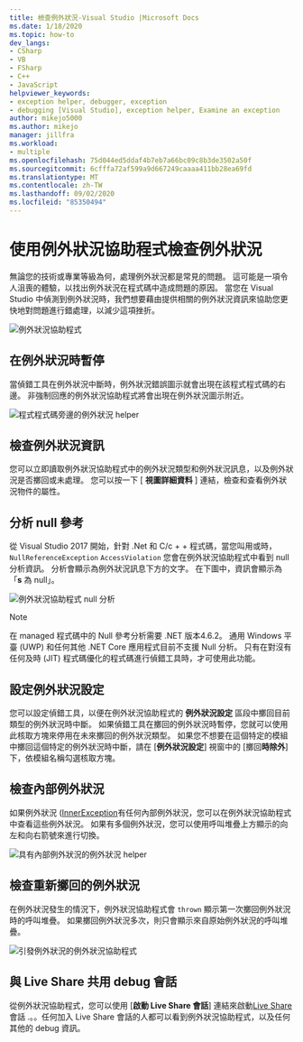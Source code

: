 ```yaml
---
title: 檢查例外狀況-Visual Studio |Microsoft Docs
ms.date: 1/18/2020
ms.topic: how-to
dev_langs:
- CSharp
- VB
- FSharp
- C++
- JavaScript
helpviewer_keywords:
- exception helper, debugger, exception
- debugging [Visual Studio], exception helper, Examine an exception
author: mikejo5000
ms.author: mikejo
manager: jillfra
ms.workload:
- multiple
ms.openlocfilehash: 75d044ed5ddaf4b7eb7a66bc09c8b3de3502a50f
ms.sourcegitcommit: 6cfffa72af599a9d667249caaaa411bb28ea69fd
ms.translationtype: MT
ms.contentlocale: zh-TW
ms.lasthandoff: 09/02/2020
ms.locfileid: "85350494"
---
```

# <a name="inspect-an-exception-using-the-exception-helper"></a>使用例外狀況協助程式檢查例外狀況 

無論您的技術或專業等級為何，處理例外狀況都是常見的問題。 這可能是一項令人沮喪的體驗，以找出例外狀況在程式碼中造成問題的原因。 當您在 Visual Studio 中偵測到例外狀況時，我們想要藉由提供相關的例外狀況資訊來協助您更快地對問題進行錯處理，以減少這項挫折。

![例外狀況協助程式](media/debugger-exception-helper-default.png)

## <a name="pause-on-the-exception"></a>在例外狀況時暫停
當偵錯工具在例外狀況中斷時，例外狀況錯誤圖示就會出現在該程式程式碼的右邊。 非強制回應的例外狀況協助程式將會出現在例外狀況圖示附近。

![程式程式碼旁邊的例外狀況 helper](media/debugger-exception-helper-locerror.png)

## <a name="inspect-exception-info"></a>檢查例外狀況資訊
您可以立即讀取例外狀況協助程式中的例外狀況類型和例外狀況訊息，以及例外狀況是否擲回或未處理。 您可以按一下 [ **視圖詳細資料** ] 連結，檢查和查看例外狀況物件的屬性。

## <a name="analyze-null-references"></a>分析 null 參考
從 Visual Studio 2017 開始，針對 .Net 和 C/c + + 程式碼，當您叫用或時， `NullReferenceException` `AccessViolation` 您會在例外狀況協助程式中看到 null 分析資訊。 分析會顯示為例外狀況訊息下方的文字。 在下圖中，資訊會顯示為「**s** 為 null」。

![例外狀況協助程式 null 分析](media/debugger-exception-helper-default.png)


> [!NOTE]
> 在 managed 程式碼中的 Null 參考分析需要 .NET 版本4.6.2。 通用 Windows 平臺 (UWP) 和任何其他 .NET Core 應用程式目前不支援 Null 分析。 只有在對沒有任何及時 (JIT) 程式碼優化的程式碼進行偵錯工具時，才可使用此功能。

## <a name="configure-exception-settings"></a>設定例外狀況設定 
您可以設定偵錯工具，以便在例外狀況協助程式的 **例外狀況設定** 區段中擲回目前類型的例外狀況時中斷。 如果偵錯工具在擲回的例外狀況時暫停，您就可以使用此核取方塊來停用在未來擲回的例外狀況類型。 如果您不想要在這個特定的模組中擲回這個特定的例外狀況時中斷，請在 [**例外狀況設定**] 視窗中的 [擲回**時除外**] 下，依模組名稱勾選核取方塊。 

## <a name="inspect-inner-exceptions"></a>檢查內部例外狀況 
如果例外狀況 ([InnerException](https://docs.microsoft.com/dotnet/api/system.exception.innerexception)有任何內部例外狀況，您可以在例外狀況協助程式中查看這些例外狀況。 如果有多個例外狀況，您可以使用呼叫堆疊上方顯示的向左和向右箭號來進行切換。

![具有內部例外狀況的例外狀況 helper](media/debugger-exception-helper-innerexception.png)

## <a name="inspect-rethrown-exceptions"></a>檢查重新擲回的例外狀況
在例外狀況發生的情況下，例外狀況協助程式會 `thrown` 顯示第一次擲回例外狀況時的呼叫堆疊。 如果擲回例外狀況多次，則只會顯示來自原始例外狀況的呼叫堆疊。

![引發例外狀況的例外狀況協助程式](media/debugger-exception-helper-innerexception.png)

## <a name="share-a-debug-session-with-live-share"></a>與 Live Share 共用 debug 會話
從例外狀況協助程式，您可以使用 [**啟動 Live Share 會話**] 連結來啟動[Live Share](https://docs.microsoft.com/visualstudio/liveshare/)會話 .。。任何加入 Live Share 會話的人都可以看到例外狀況協助程式，以及任何其他的 debug 資訊。

